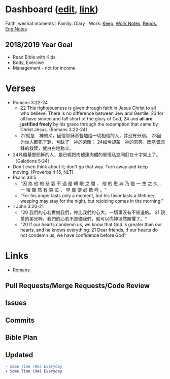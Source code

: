 # Dashboard ([edit](https://github.com/rom1212/rom1212.github.io/edit/master/README.md), [link](https://rom1212.github.io/))
Faith: wechat moments | Family: Diary | Work: [Keep](https://keep.google.com), [Work Notes](https://docs.google.com/), [Repos](https://github.com/rom1212), [Eng Notes](https://github.com/rom1212/eng-notes)

## 2018/2019 Year Goal
* Read Bible with Kids 
* Body, Exercise
* Management - not for income
  
# Verses
* Romans 3:22-24
  * 22 This righteousness is given through faith in Jesus Christ to all who believe. There is no difference between Jew and Gentile, 23 for all have sinned and fall short of the glory of God, 24 and **all are justified freely** by his grace through the redemption that came by Christ Jesus. (Romans 3:22-24) 
  *  22就是　神的义，因信耶稣基督加给一切相信的人，并没有分别。 23因为世人都犯了罪，亏缺了　神的荣耀； 24如今却蒙　神的恩典，因基督耶稣的救赎，就白白地称义。
* 24凡屬基督耶穌的人，是已經把肉體連肉體的邪情私慾同釘在十字架上了。（Galations 5:24）
* Don't even think about it; don't go that way. Turn away and keep moving. (Proverbs 4:15, NLT)
* Psalm 30:5
  * "因 為 他 的 怒 氣 不 過 是 轉 眼 之 間 ． 他 的 恩 典 乃 是 一 生 之 久 ． 一 宿 雖 然 有 哭 泣 、 早 晨 便 必 歡 呼 。"
  * "For his anger lasts only a moment, but his favor lasts a lifetime; weeping may stay for the night, but rejoicing comes in the morning."
* 1 John 3:20-21
  * "20 我們的心若責備我們，神比我們的心大，一切事沒有不知道的。 21 親愛的弟兄啊，我們的心若不責備我們，就可以向神坦然無懼了。"
  * "20 If our hearts condemn us, we know that God is greater than our hearts, and he knows everything. 21 Dear friends, if our hearts do not condemn us, we have confidence before God" 

# Links
* [Romans](https://www.bible.com/bible/111/ROM.3.cunpss?parallel=48)

## Pull Requests/Merge Requests/Code Review

## Issues

## Commits

## Bible Plan

## Updated
```diff
- Some Time (9m) Everyday
+ Some Time (9m) Everyday
```

